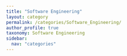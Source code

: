 ```yaml
---
title: "Software Engineering"
layout: category
permalink: /categories/Software_Engineering/
author_profile: true
taxonomy: Software Engineering
sidebar:
  nav: "categories"
---
```

